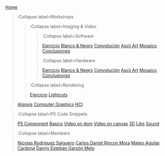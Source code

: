 [Home](/)

> :Collapse label=Workshops
> 
> > :Collapse label=Imaging & Video
> >
> > > :Collapse label=Software
> > > 
> > > [Ejercicio](/docs/workshops/ImagingAndVideo/Software/imaging)
> > > [Blanco & Negro](/docs/workshops/ImagingAndVideo/Software/byn)
> > > [Convolución](/docs/workshops/ImagingAndVideo/Software/convolution)
> > > [Ascii Art](/docs/workshops/ImagingAndVideo/Software/ascii)
> > > [Mosaico](/docs/workshops/ImagingAndVideo/Software/mosaic)
> > > [Conclusiones](/docs/workshops/ImagingAndVideo/Software/taller1conclusiones)
> > 
> > > :Collapse label=Hardware
> > > 
> > > [Ejercicio](/docs/workshops/ImagingAndVideo/Hardware/hardware)
> > > [Blanco & Negro](/docs/workshops/ImagingAndVideo/Hardware/byn)
> > > [Convolución](/docs/workshops/ImagingAndVideo/Hardware/convolution)
> > > [Ascii Art](/docs/workshops/ImagingAndVideo/Hardware/ascii)
> > > [Mosaico](/docs/workshops/ImagingAndVideo/Hardware/mosaic)
> > > [Conclusiones](/docs/workshops/ImagingAndVideo/Hardware/taller3conclusiones)
>
> > :Collapse label=Rendering
> > 
> > [Ejercicio](/docs/workshops/Rendering/rendering)
> > [Lightcuts](/docs/workshops/Rendering/renderingSolucion)
>
> [Algovis](/docs/workshops/algovis)
> [Computer Graphics](/docs/workshops/cg)
> [HCI](/docs/workshops/hci)

> :Collapse label=P5 Code Snippets
> 
> [P5 Component](/docs/snippets/component)
> [Basics](/docs/snippets/basic)
> [Video on dom](/docs/snippets/video-dom)
> [Video on canvas](/docs/snippets/video-canvas)
> [3D](/docs/snippets/3d)
> [Libs](/docs/snippets/lib)
> [Sound](/docs/snippets/sound)

> :Collapse label=Members
> 
> [Nicolas Rodriguez Salguero](/docs/team/NicolasRS)
> [Carlos Daniel Rincon Mora](/docs/team/CarlosRincon)
> [Mateo Aguilar Cardona](/docs/team/Mateo)
> [Danny Esteban Garzón Melo](/docs/team/Danny)